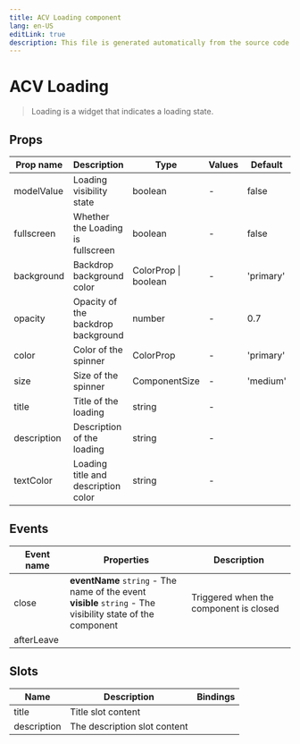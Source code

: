 ```yaml
---
title: ACV Loading component
lang: en-US
editLink: true
description: This file is generated automatically from the source code. Changes made here will be lost.
---
```


# ACV Loading

> Loading is a widget that indicates a loading state.

<!--@include: ./loading.doc.md-->

## Props

| Prop name   | Description                         | Type                 | Values | Default   |
| ----------- | ----------------------------------- | -------------------- | ------ | --------- |
| modelValue  | Loading visibility state            | boolean              | -      | false     |
| fullscreen  | Whether the Loading is fullscreen   | boolean              | -      | false     |
| background  | Backdrop background color           | ColorProp \| boolean | -      | 'primary' |
| opacity     | Opacity of the backdrop background  | number               | -      | 0.7       |
| color       | Color of the spinner                | ColorProp            | -      | 'primary' |
| size        | Size of the spinner                 | ComponentSize        | -      | 'medium'  |
| title       | Title of the loading                | string               | -      |           |
| description | Description of the loading          | string               | -      |           |
| textColor   | Loading title and description color | string               | -      |           |

## Events

| Event name | Properties                                                                                                      | Description                            |
| ---------- | --------------------------------------------------------------------------------------------------------------- | -------------------------------------- |
| close      | **eventName** `string` - The name of the event<br/>**visible** `string` - The visibility state of the component | Triggered when the component is closed |
| afterLeave |                                                                                                                 |                                        |

## Slots

| Name        | Description                  | Bindings |
| ----------- | ---------------------------- | -------- |
| title       | Title slot content           |          |
| description | The description slot content |          |
